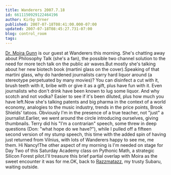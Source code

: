 ```yaml
---
title: Wanderers 2007.7.18
id: 6611150929122464196
author: Kirby Urner
published: 2007-07-18T08:41:00.000-07:00
updated: 2007-07-18T08:45:27.731-07:00
blog: control_room
tags: 
---
```


[Dr. Moira Gunn](http://www.technation.com/) is our guest at Wanderers this morning.  She's chatting away about Philosophy Talk (she's a fan), the possible two channel solution to the need for more tech talk on the public air waves.But mostly she's talking about her new biotech book (martini glass on the cover).Speaking of that martini glass, why do hardened journalists carry hard liquor around (a stereotype perpetuated by many movies)? You can disinfect a cut with it, brush teeth with it, bribe with or give it as a gift, plus have fun with it. Even journalists who don't drink have been known to lug some liquor. And why scotch and not vodka? Easier to see if it's been diluted, plus how much you have left.Now she's talking patents and big pharma in the context of a world economy, analogies to the music industry, trends in the price points, Brook Shields' tatoos.  Obviously I'm in the presence of a true teacher, not "just" a journalist.Earlier, we went around the circle introducing ourselves, giving thumbnails. Terry did his "I'm a contrarian" speech, some threw in deep questions (Don: "what hope do we have?"), while I pulled off a fifteen second version of my stump speech, this time with the added spin of having just returned from Vilnius, with lots of Wanderers happy to see me, me them. Hi Nancy!The other aspect of my morning is I'm needed on stage for Day Two of this Saturday Academy class on Pythonic Math, a strategic Silicon Forest pilot.I'll treasure this brief partial overlap with Moira as the sweet encounter it was for me.OK, back to [Razzmatazz](http://mybizmo.blogspot.com/2006/09/razz_07.html), my trusty Subaru, waiting outside.